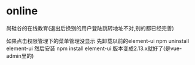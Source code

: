 # online
尚硅谷的在线教育(退出后换别的用户登陆跳转地址不对,别的都已经完善)

如果点击权限管理下的菜单管理没显示 
先卸载以前的element-ui  npm uninstall element-ui 
然后安装  npm install element-ui 
版本变成2.13.x就好了(是vue-admin里的)
